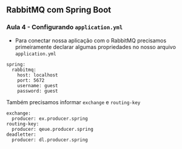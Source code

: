 ## RabbitMQ com Spring Boot

### Aula 4 - Configurando `application.yml`

- Para conectar nossa aplicação com o RabbitMQ precisamos primeiramente declarar algumas propriedades no nosso arquivo `application.yml`

`````properties
spring:
  rabbitmq:
    host: localhost
    port: 5672
    username: guest
    password: guest
`````

Também precisamos informar `exchange` e `routing-key`

```properties
exchange:
  producer: ex.producer.spring
routing-key:
  producer: qeue.producer.spring
deadletter:
  producer: dl.producer.spring
```